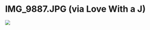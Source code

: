 <!--
id: 22257671
link: http://tumblr.atmos.org/post/22257671/img-9887-jpg-via-love-with-a-j
slug: img-9887-jpg-via-love-with-a-j
date: Sun Dec 23 2007 13:00:57 GMT-0800 (PST)
publish: 2007-12-023
tags: 
title: IMG_9887.JPG (via Love With a J)
-->


IMG_9887.JPG (via Love With a J)
================================

![](http://24.media.tumblr.com/ZyX8Upfyn3bo57a7CtkV8T9Y_500.jpg)

